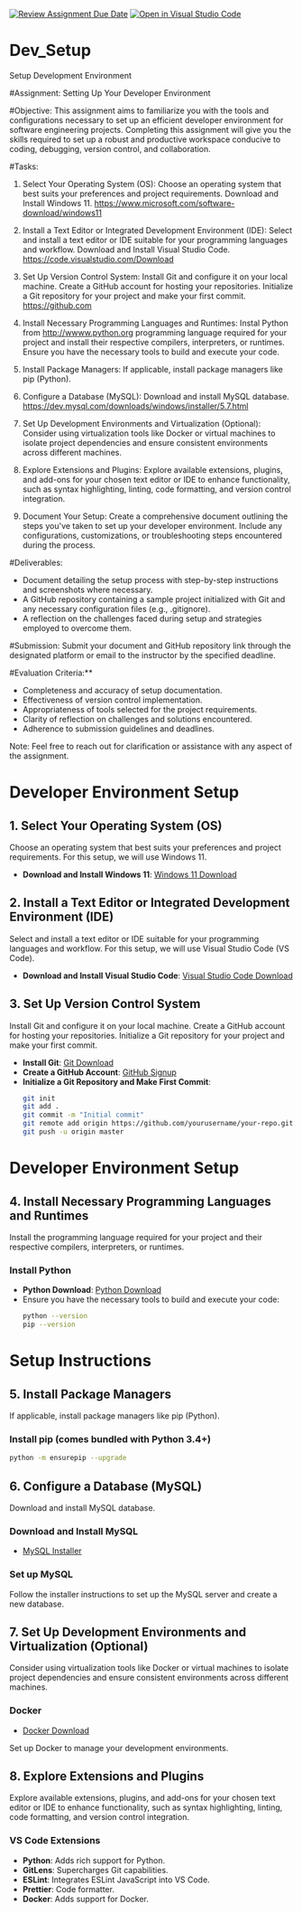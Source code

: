 [![Review Assignment Due Date](https://classroom.github.com/assets/deadline-readme-button-24ddc0f5d75046c5622901739e7c5dd533143b0c8e959d652212380cedb1ea36.svg)](https://classroom.github.com/a/vbnbTt5m)
[![Open in Visual Studio Code](https://classroom.github.com/assets/open-in-vscode-718a45dd9cf7e7f842a935f5ebbe5719a5e09af4491e668f4dbf3b35d5cca122.svg)](https://classroom.github.com/online_ide?assignment_repo_id=15231209&assignment_repo_type=AssignmentRepo)
# Dev_Setup
Setup Development Environment

#Assignment: Setting Up Your Developer Environment

#Objective:
This assignment aims to familiarize you with the tools and configurations necessary to set up an efficient developer environment for software engineering projects. Completing this assignment will give you the skills required to set up a robust and productive workspace conducive to coding, debugging, version control, and collaboration.

#Tasks:

1. Select Your Operating System (OS):
   Choose an operating system that best suits your preferences and project requirements. Download and Install Windows 11. https://www.microsoft.com/software-download/windows11

2. Install a Text Editor or Integrated Development Environment (IDE):
   Select and install a text editor or IDE suitable for your programming languages and workflow. Download and Install Visual Studio Code. https://code.visualstudio.com/Download
3. Set Up Version Control System:
   Install Git and configure it on your local machine. Create a GitHub account for hosting your repositories. Initialize a Git repository for your project and make your first commit. https://github.com

4. Install Necessary Programming Languages and Runtimes:
  Instal Python from http://wwww.python.org programming language required for your project and install their respective compilers, interpreters, or runtimes. Ensure you have the necessary tools to build and execute your code.

5. Install Package Managers:
   If applicable, install package managers like pip (Python).

6. Configure a Database (MySQL):
   Download and install MySQL database. https://dev.mysql.com/downloads/windows/installer/5.7.html

7. Set Up Development Environments and Virtualization (Optional):
   Consider using virtualization tools like Docker or virtual machines to isolate project dependencies and ensure consistent environments across different machines.

8. Explore Extensions and Plugins:
   Explore available extensions, plugins, and add-ons for your chosen text editor or IDE to enhance functionality, such as syntax highlighting, linting, code formatting, and version control integration.

9. Document Your Setup:
    Create a comprehensive document outlining the steps you've taken to set up your developer environment. Include any configurations, customizations, or troubleshooting steps encountered during the process. 

#Deliverables:
- Document detailing the setup process with step-by-step instructions and screenshots where necessary.
- A GitHub repository containing a sample project initialized with Git and any necessary configuration files (e.g., .gitignore).
- A reflection on the challenges faced during setup and strategies employed to overcome them.

#Submission:
Submit your document and GitHub repository link through the designated platform or email to the instructor by the specified deadline.

#Evaluation Criteria:**
- Completeness and accuracy of setup documentation.
- Effectiveness of version control implementation.
- Appropriateness of tools selected for the project requirements.
- Clarity of reflection on challenges and solutions encountered.
- Adherence to submission guidelines and deadlines.

Note: Feel free to reach out for clarification or assistance with any aspect of the assignment.


# Developer Environment Setup

## 1. Select Your Operating System (OS)
Choose an operating system that best suits your preferences and project requirements. For this setup, we will use Windows 11.

- **Download and Install Windows 11**: 
  [Windows 11 Download](https://www.microsoft.com/software-download/windows11)

## 2. Install a Text Editor or Integrated Development Environment (IDE)
Select and install a text editor or IDE suitable for your programming languages and workflow. For this setup, we will use Visual Studio Code (VS Code).

- **Download and Install Visual Studio Code**:
  [Visual Studio Code Download](https://code.visualstudio.com/Download)

## 3. Set Up Version Control System
Install Git and configure it on your local machine. Create a GitHub account for hosting your repositories. Initialize a Git repository for your project and make your first commit.

- **Install Git**:
  [Git Download](https://git-scm.com/downloads)
- **Create a GitHub Account**:
  [GitHub Signup](https://github.com)
- **Initialize a Git Repository and Make First Commit**:
  ```sh
  git init
  git add .
  git commit -m "Initial commit"
  git remote add origin https://github.com/yourusername/your-repo.git
  git push -u origin master

# Developer Environment Setup

## 4. Install Necessary Programming Languages and Runtimes
Install the programming language required for your project and their respective compilers, interpreters, or runtimes.

### Install Python
- **Python Download**: [Python Download](https://www.python.org/downloads/)
- Ensure you have the necessary tools to build and execute your code:
  ```sh
  python --version
  pip --version


# Setup Instructions

## 5. Install Package Managers
If applicable, install package managers like pip (Python).

### Install pip (comes bundled with Python 3.4+)
```sh
python -m ensurepip --upgrade
```
## 6. Configure a Database (MySQL)
Download and install MySQL database.

### Download and Install MySQL
- [MySQL Installer](https://dev.mysql.com/downloads/installer/)

### Set up MySQL
Follow the installer instructions to set up the MySQL server and create a new database.


## 7. Set Up Development Environments and Virtualization (Optional)
Consider using virtualization tools like Docker or virtual machines to isolate project dependencies and ensure consistent environments across different machines.

### Docker
- [Docker Download](https://www.docker.com/products/docker-desktop/)

Set up Docker to manage your development environments.


## 8. Explore Extensions and Plugins
Explore available extensions, plugins, and add-ons for your chosen text editor or IDE to enhance functionality, such as syntax highlighting, linting, code formatting, and version control integration.

### VS Code Extensions
- **Python**: Adds rich support for Python.
- **GitLens**: Supercharges Git capabilities.
- **ESLint**: Integrates ESLint JavaScript into VS Code.
- **Prettier**: Code formatter.
- **Docker**: Adds support for Docker.
